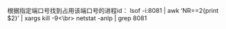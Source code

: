 根据指定端口号找到占用该端口号的进程id：
lsof -i:8081 | awk ‘NR==2{print $2}’ | xargs kill -9<\br>
netstat -anlp | grep 8081
